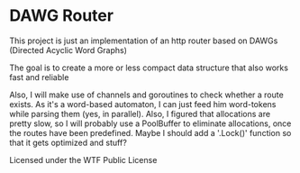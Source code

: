 # DAWG Router

This project is just an implementation of an http router based on DAWGs (Directed Acyclic Word Graphs)

The goal is to create a more or less compact data structure that also works fast and reliable

Also, I will make use of channels and goroutines to check whether a route exists. As it's a word-based automaton, I can just feed him word-tokens while parsing them (yes, in parallel).
Also, I figured that allocations are pretty slow, so I will probably use a PoolBuffer to eliminate allocations, once the routes have been predefined. Maybe I should add a '.Lock()' function
so that it gets optimized and stuff?

Licensed under the WTF Public License
